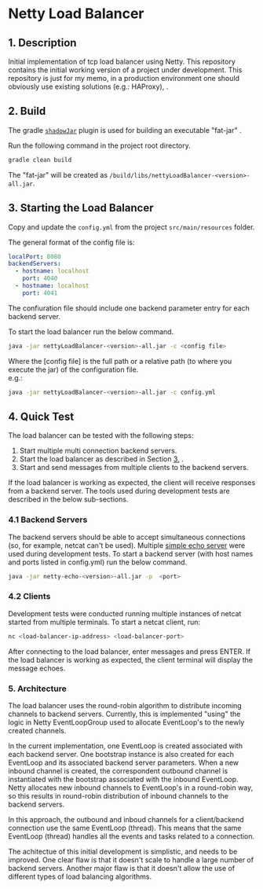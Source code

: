 # Netty Load Balancer

## 1. Description

Initial implementation of tcp load balancer using Netty.
This repository contains the initial working version of a project under development.
This repository is just for my memo, in a production environment one should obviously use existing solutions (e.g.: HAProxy), .


## 2. Build

The gradle [`shadowJar`](https://imperceptiblethoughts.com/shadow/) plugin is used for building an executable "fat-jar" .

Run the following command in the project root directory.
````bash
gradle clean build
````

The "fat-jar" will be created as `/build/libs/nettyLoadBalancer-<version>-all.jar`.


## 3. Starting the Load Balancer

Copy and update the `config.yml` from the project `src/main/resources` folder.

The general format of the config file is:
```yaml
localPort: 8080
backendServers:
  - hostname: localhost
    port: 4040
  - hostname: localhost
    port: 4041
```

The confiuration file should include one backend parameter entry for each backend server.

To start the load balancer run the below command.
````bash
java -jar nettyLoadBalancer-<version>-all.jar -c <config file>
````
Where the [config file] is the full path or a relative path (to where you execute the jar) of the configuration file.  
e.g.:
````bash
java -jar nettyLoadBalancer-<version>-all.jar -c config.yml
````


## 4. Quick Test

The load balancer can be tested with the following steps:
1. Start multiple multi connection backend servers.
2. Start the load balancer as described in Section  [3.](README.md#3.Starting-the-Load-Balancer) .
3. Start and send messages from multiple clients to the backend servers.

If the load balancer is working as expected, the client will receive responses from a backend server.
The tools used during development tests are described in the below sub-sections.

### 4.1 Backend Servers

The backend servers should be able to accept simultaneous connections (so, for example, netcat can't be used).
Multiple [simple echo server](https://github.com/wdmssk/netty-echo) were used during development tests.
To start a backend server (with host names and ports listed in config.yml) run the below command.
````bash
java -jar netty-echo-<version>-all.jar -p  <port>
````

### 4.2 Clients

Development tests were conducted running multiple instances of netcat started from multiple terminals.
To start a netcat client, run:

````bash
nc <load-balancer-ip-address> <load-balancer-port>
````

After connecting to the load balancer, enter messages and press ENTER.
If the load balancer is working as expected, the client terminal will display the message echoes.


### 5. Architecture

The load balancer uses the round-robin algorithm to distribute incoming channels to backend servers.
Currently, this is implemented "using" the logic in Netty EventLoopGroup used to allocate EventLoop's to the newly created channels.

In the current implementation, one EventLoop is created associated with each backend server.
One bootstrap instance is also created for each EventLoop and its associated backend server parameters.
When a new inbound channel is created, the correspondent outbound channel is instantiated with the bootstrap associated with the inbound EventLoop.
Netty allocates new inbound channels to EventLoop's in a round-robin way, so this results in round-robin distribution of inbound channels to the backend servers.

In this approach, the outbound and inboud channels for a client/backend connection use the same EventLoop (thread).
This means that the same EventLoop (thread) handles all the events and tasks related to a connection.

The achitectue of this initial development is simplistic, and needs to be improved.
One clear flaw is that it doesn't scale to handle a large number of backend servers.
Another major flaw is that it doesn't allow the use of different types of load balancing algorithms.

